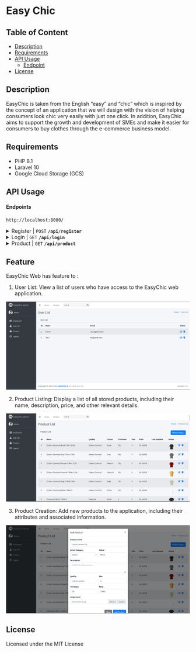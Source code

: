 # Easy Chic
## Table of Content

-   [Description](#description)
-   [Requirements](#requirements)
-   [API Usage](#api-usage)
    -   [Endpoint](#endpoints)
-   [License](#license)

## Description

EasyChic is taken from the English “easy” and “chic” which is inspired by the concept of an
application that we will design with the vision of helping consumers look chic very easily
with just one click. In addition, EasyChic aims to support the growth and development of
SMEs and make it easier for consumers to buy clothes through the e-commerce business
model.

## Requirements

-   PHP 8.1
-   Laravel 10
-   Google Cloud Storage (GCS)


## API Usage

#### Endpoints

`http://localhost:8000/`

<details>
 <summary>Register | <code>POST</code> <code><b>/api/register</b></code></summary>

##### URL

`/register`

##### Method

`POST`

##### Parameters

> | key                   | type     | data type | description |
> | --------------------- | -------- | --------- | ----------- |
> | name                  | required | int       | N/A         |
> | email                 | required | string    | N/A         |
> | password              | required | string    | N/A         |
> | password_confirmation | required | string    | N/A         |

##### Responses

status: `200 Created`

```json
{
    "message": "Welcome, Tes 1! Registration successful",
    "user": {
        "name": "Tes 1",
        "email": "tes@gmail.com",
        "phone_number": null,
        "image": null,
        "updated_at": "2023-06-14T12:48:11.000000Z",
        "created_at": "2023-06-14T12:48:11.000000Z",
        "id": 2
    }
}
```

status: `202 Unprocessable Content`

```json
{
    "email": [
        "The email has already been taken."
    ]
}
```

</details>

<details>
 <summary>Login | <code>GET</code> <code><b>/api/login</b></code></summary>

##### URL

`/login`

##### Method

`POST`

##### Parameters

> | key      | type     | data type | description |
> | -------- | -------- | --------- | ----------- |
> | email    | required | string    | N/A         |
> | password | required | string    | N/A         |

##### Responses

status: `200 OK`

```json
{
    "message": "Welcome back, Tes 1!",
    "user": {
        "id": 2,
        "name": "Tes 1",
        "email": "tes@gmail.com",
        "email_verified_at": null,
        "created_at": "2023-06-14T12:48:11.000000Z",
        "updated_at": "2023-06-14T12:48:11.000000Z",
        "photo": null,
        "phone_number": null,
        "image": null
    }
}
```

status: `404 Not Found`

```json
[
    "These credentials do not match our records."
]
```
</details>

<details>
 <summary>Product | <code>GET</code> <code><b>/api/product</b></code></summary>

##### URL

`/api/product`

##### Method

`GET`

##### Responses
/api/product
status: `200 OK`
```
{
    "success": 1,
    "message": "Get Product Successfully",
    "product": [
        {
            "id": 3,
            "name": "[Cotton Combed] Black T-Shirt S 20s",
            "description": "[Cotton Combed] Black T-Shirt S 20s",
            "price": "26000",
            "colour": "Black",
            "quality": "Cotton Combed",
            "size": "S",
            "thickness": "20s",
            "category_id": 1,
            "image": "Cotton Combed (Black).png",
            "created_at": null,
            "updated_at": null
        },
        {
            "id": 4,
            "name": "[Cotton Combed] Grey T-Shirt S 20s",
            "description": "[Cotton Combed] Grey T-Shirt S 20s",
            "price": "26000",
            "colour": "Grey",
            "quality": "Cotton Combed",
            "size": "S",
            "thickness": "20s",
            "category_id": 1,
            "image": "Cotton Combed (Grey).png",
            "created_at": null,
            "updated_at": null
        },
        {
            "id": 5,
            "name": "[Cotton Combed] Maroon T-Shirt S 20s",
            "description": "[Cotton Combed] Maroon T-Shirt S 20s",
            "price": "26000",
            "colour": "Maroon",
            "quality": "Cotton Combed",
            "size": "S",
            "thickness": "20s",
            "category_id": 1,
            "image": "Cotton Combed (Maroon).png",
            "created_at": null,
            "updated_at": null
        },
        {
            "id": 6,
            "name": "[Cotton Combed] Mustard T-Shirt S 20s",
            "description": "[Cotton Combed] Mustard T-Shirt S 20s",
            "price": "26000",
            "colour": "Mustard",
            "quality": "Cotton Combed",
            "size": "S",
            "thickness": "20s",
            "category_id": 1,
            "image": "Cotton Combed (Mustard).png",
            "created_at": null,
            "updated_at": null
        }
    ]
}

```

</details>

## Feature

EasyChic Web has feature to :
1. User List: View a list of users who have access to the EasyChic web application.

<p align="center">
    <img src="storage\User List.png" width="720">
<p>

2. Product Listing: Display a list of all stored products, including their name, description, price, and other relevant details.

<p align="center">
    <img src="storage\Product List.png" width="720">
<p>

3. Product Creation: Add new products to the application, including their attributes and associated information.

<p align="center">
    <img src="storage\Product Form.png" width="720">
<p>


## License

Licensed under the MIT License